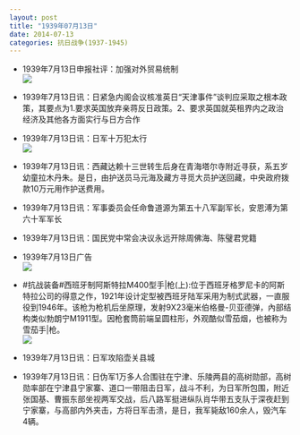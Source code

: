 ```yaml
---
layout: post
title: "1939年07月13日"
date: 2014-07-13
categories: 抗日战争(1937-1945)
---
```


<meta name="referrer" content="no-referrer" />

- 1939年7月13日申报社评：加强对外贸易统制 <br/><img src="https://ww2.sinaimg.cn/large/aca367d8jw1eibhgwbyn6j20lw0ybwv5.jpg" />

- 1939年7月13日讯：日紧急内阁会议核准英日“天津事件”谈判应采取之根本政策，其要点为1.要求英国放弃亲蒋反日政策。2、要求英国就英租界内之政治经济及其他各方面实行与日方合作 

- 1939年7月13日讯：日军十万犯太行 <br/><img src="https://ww3.sinaimg.cn/large/aca367d8jw1eibfqwcx00j20890xs7b0.jpg" />

- 1939年7月13日讯：西藏达赖十三世转生后身在青海塔尔寺附近寻获，系五岁幼童拉木丹朱。是日，由护送员马元海及藏方寻觅大员护送回藏，中央政府拨款10万元用作护送费用。 

- 1939年7月13日讯：军事委员会任命鲁道源为第五十八军副军长，安恩溥为第六十军军长 

- 1939年7月13日讯：国民党中常会决议永远开除周佛海、陈璧君党籍 

- 1939年7月13日广告 <br/><img src="https://ww4.sinaimg.cn/large/aca367d8jw1eib04mnwqcj20f10ketdg.jpg" />

- #抗战装备#西班牙制阿斯特拉M400型手|枪(上):位于西班牙格罗尼卡的阿斯特拉公司的得意之作，1921年设计定型被西班牙陆军采用为制式武器，一直服役到1946年。该枪为枪机后坐原理，发射9X23毫米伯格曼-贝亚德弹，內部结构类似勃朗宁M1911型。因枪套筒前端呈圆柱形，外观酷似雪茄烟，也被称为雪茄手|枪。 <br/><img src="https://ww1.sinaimg.cn/large/aca367d8jw1eiaxtp3lqrj20620mzdhr.jpg" />

- 1939年7月13日讯：日军攻陷壶关县城 

- 1939年7月13日讯：日伪军1万多人合围驻在宁津、乐陵两县的高树勋部，高树勋率部在宁津县宁家寨、道口一带阻击日军，战斗不利，为日军所包围，附近张国基、曹振东部坐视两军交战，后八路军挺进纵队肖华带五支队于深夜赶到宁家寨，与高部内外夹击，方将日军击溃，是日，我军毙敌160余人，毁汽车4辆。 

